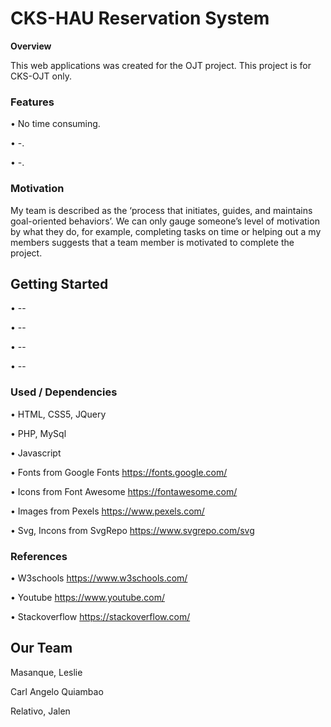 **<h1>CKS-HAU Reservation System</h1>**

**Overview**

This web applications was created for the OJT project. This project is for CKS-OJT only.


**<h3>Features</h3>**

•	No time consuming.

•	-.

•	-.

**<h3>Motivation</h3>**

My team is described as the ‘process that initiates, guides, and maintains goal-oriented behaviors’. We can only gauge someone’s level of motivation by what they do, for example, completing tasks on time or helping out a my members suggests that a team member is motivated to complete the project.

**<h2>Getting Started</h2>**

•	--

•	--

•	--

•	--

**<h3>Used / Dependencies</h3>**

•	HTML, CSS5, JQuery

•	PHP, MySql

•	Javascript

•	Fonts from Google Fonts https://fonts.google.com/

•	Icons from Font Awesome https://fontawesome.com/

•	Images from Pexels https://www.pexels.com/

•	Svg, Incons from SvgRepo https://www.svgrepo.com/svg

**<h3>References</h3>**

•	W3schools https://www.w3schools.com/

•	Youtube https://www.youtube.com/

•	Stackoverflow https://stackoverflow.com/

**<h2>Our Team</h2>**
Masanque, Leslie

Carl Angelo Quiambao

Relativo, Jalen
